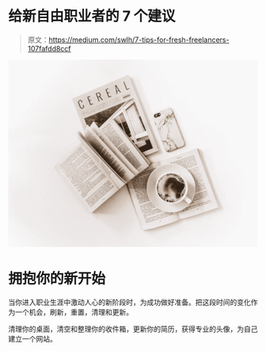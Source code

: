 # 给新自由职业者的 7 个建议

> 原文：<https://medium.com/swlh/7-tips-for-fresh-freelancers-107fafdd8ccf>

![](img/742403dca5bd0ff699836bb1012aca05.png)

# 拥抱你的新开始

当你进入职业生涯中激动人心的新阶段时，为成功做好准备。把这段时间的变化作为一个机会，刷新，重置，清理和更新。

清理你的桌面，清空和整理你的收件箱，更新你的简历，获得专业的头像，为自己建立一个网站。